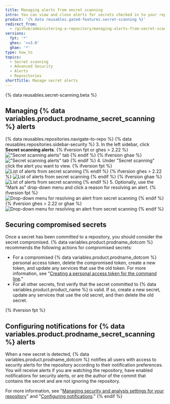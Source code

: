```yaml
---
title: Managing alerts from secret scanning
intro: You can view and close alerts for secrets checked in to your repository.
product: '{% data reusables.gated-features.secret-scanning %}'
redirect_from:
  - /github/administering-a-repository/managing-alerts-from-secret-scanning
versions:
  fpt: '*'
  ghes: '>=3.0'
  ghae: '*'
type: how_to
topics:
  - Secret scanning
  - Advanced Security
  - Alerts
  - Repositories
shortTitle: Manage secret alerts
---
```


{% data reusables.secret-scanning.beta %}

## Managing {% data variables.product.prodname_secret_scanning %} alerts

{% data reusables.repositories.navigate-to-repo %}
{% data reusables.repositories.sidebar-security %}
3. In the left sidebar, click **Secret scanning alerts**. 
   {% ifversion fpt or ghes > 2.22 %}
   !["Secret scanning alerts" tab](/assets/images/help/repository/sidebar-secrets.png)
   {% endif %}
   {% ifversion ghae %}
   !["Secret scanning alerts" tab](/assets/images/enterprise/github-ae/repository/sidebar-secrets-ghae.png)
   {% endif %}
4. Under "Secret scanning" click the alert you want to view.
   {% ifversion fpt %}
   ![List of alerts from secret scanning](/assets/images/help/repository/secret-scanning-click-alert.png)
   {% endif %}
   {% ifversion ghes > 2.22 %}
   ![List of alerts from secret scanning](/assets/images/help/repository/secret-scanning-click-alert-ghe.png)
   {% endif %}
   {% ifversion ghae %}
   ![List of alerts from secret scanning](/assets/images/enterprise/github-ae/repository/secret-scanning-click-alert-ghae.png)
   {% endif %}
5. Optionally, use the "Mark as" drop-down menu and click a reason for resolving an alert.
   {% ifversion fpt %}
   ![Drop-down menu for resolving an alert from secret scanning](/assets/images/help/repository/secret-scanning-resolve-alert.png)
   {% endif %}
   {% ifversion ghes > 2.22 or ghae %}
   ![Drop-down menu for resolving an alert from secret scanning](/assets/images/help/repository/secret-scanning-resolve-alert-ghe.png)
   {% endif %}

## Securing compromised secrets

Once a secret has been committed to a repository, you should consider the secret compromised. {% data variables.product.prodname_dotcom %} recommends the following actions for compromised secrets:

- For a compromised {% data variables.product.prodname_dotcom %} personal access token, delete the compromised token, create a new token, and update any services that use the old token. For more information, see "[Creating a personal access token for the command line](/github/authenticating-to-github/creating-a-personal-access-token-for-the-command-line)."
- For all other secrets, first verify that the secret committed to {% data variables.product.product_name %} is valid. If so, create a new secret, update any services that use the old secret, and then delete the old secret.

{% ifversion fpt %}
## Configuring notifications for {% data variables.product.prodname_secret_scanning %} alerts

When a new secret is detected, {% data variables.product.prodname_dotcom %} notifies all users with access to security alerts for the repository according to their notification preferences. You will receive alerts if you are watching the repository, have enabled notifications for security alerts, or are the author of the commit that contains the secret and are not ignoring the repository.

For more information, see "[Managing security and analysis settings for your repository](/github/administering-a-repository/managing-security-and-analysis-settings-for-your-repository#granting-access-to-security-alerts)" and "[Configuring notifications](/github/managing-subscriptions-and-notifications-on-github/configuring-notifications#configuring-your-watch-settings-for-an-individual-repository)."
{% endif %}
